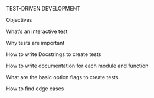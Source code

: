 TEST-DRIVEN DEVELOPMENT

Objectives

What’s an interactive test

Why tests are important

How to write Docstrings to create tests

How to write documentation for each module and function

What are the basic option flags to create tests

How to find edge cases
